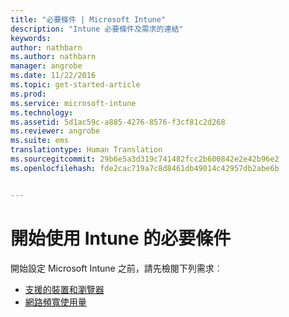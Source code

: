 ```yaml
---
title: "必要條件 | Microsoft Intune"
description: "Intune 必要條件及需求的連結"
keywords: 
author: nathbarn
ms.author: nathbarn
manager: angrobe
ms.date: 11/22/2016
ms.topic: get-started-article
ms.prod: 
ms.service: microsoft-intune
ms.technology: 
ms.assetid: 5d1ac59c-a885-4276-8576-f3cf81c2d268
ms.reviewer: angrobe
ms.suite: ems
translationtype: Human Translation
ms.sourcegitcommit: 29b6e5a3d319c741482fcc2b600842e2e42b96e2
ms.openlocfilehash: fde2cac719a7c8d8461db49014c42957db2abe6b


---
```


# <a name="prerequisites-to-getting-started-with-intune"></a>開始使用 Intune 的必要條件

開始設定 Microsoft Intune 之前，請先檢閱下列需求︰

- [支援的裝置和瀏覽器](supported-mobile-devices-and-computers.md)
- [網路頻寬使用量](network-bandwidth-use.md)



<!--HONumber=Nov16_HO4-->


